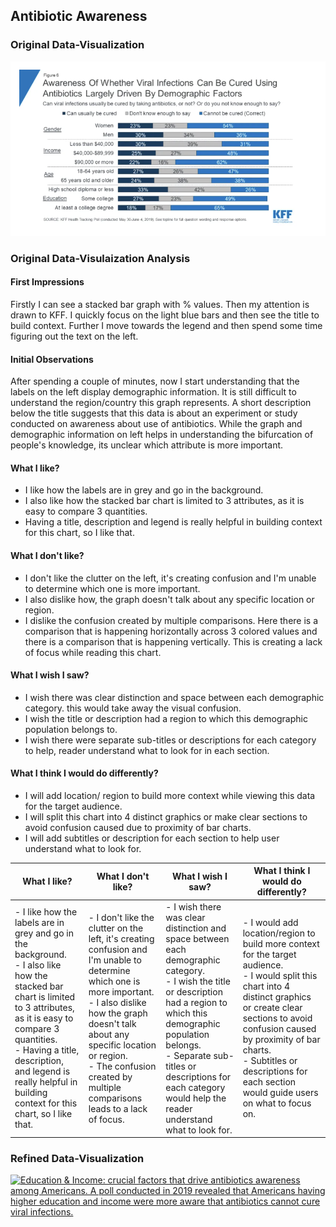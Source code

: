 ## Antibiotic Awareness  
### Original Data-Visualization  
<img src="./Antibiotics Awareness.png/" alt="Antibiotics Awareness" width="1000" />

### Original Data-Visulaization Analysis  
#### First Impressions
Firstly I can see a stacked bar graph with % values. Then my attention is drawn to KFF. I quickly focus on the light blue bars and then see the title to build context. Further I move towards the legend and then spend some time figuring out the text on the left.  

#### Initial Observations
After spending a couple of minutes, now I start understanding that the labels on the left display demographic information. It is still difficult to understand the region/country this graph represents. A short description below the title suggests that this data is about an experiment or study conducted on awareness about use of antibiotics. While the graph and demographic information on left helps in understanding the bifurcation of people's knowledge, its unclear which attribute is more important.  

#### What I like?
- I like how the labels are in grey and go in the background.  
- I also like how the stacked bar chart is limited to 3 attributes, as it is easy to compare 3 quantities.  
- Having a title, description and legend is really helpful in building context for this chart, so I like that.  
  
#### What I don't like?
- I don't like the clutter on the left, it's creating confusion and I'm unable to determine which one is more important.  
- I also dislike how, the graph doesn't talk about any specific location or region.  
- I dislike the confusion created by multiple comparisons. Here there is a comparison that is happening horizontally across 3 colored values and there is a comparison that is happening vertically. This is creating a lack of focus while reading this chart.  

#### What I wish I saw?
- I wish there was clear distinction and space between each demographic category. this would take away the visual confusion.  
- I wish the title or description had a region to which this demographic population belongs to.  
- I wish there were separate sub-titles or descriptions for each category to help, reader understand what to look for in each section.  

#### What I think I would do differently?
- I will add location/ region to build more context while viewing this data for the target audience.  
- I will split this chart into 4 distinct graphics or make clear sections to avoid confusion caused due to proximity of bar charts.  
- I will add subtitles or description for each section to help user understand what to look for.  

| **What I like?**                                                                                                                                                                                                                                                                                   | **What I don't like?**                                                                                                                                                                                                                                                                               | **What I wish I saw?**                                                                                                                                                                                                                                                                                | **What I think I would do differently?**                                                                                                                                                                                                                                                                  |
|-----------------------------------------------------------------------------------------------------------------------------------------------------------------------------------------------------------------------------------------------------------------------------------------------------|-------------------------------------------------------------------------------------------------------------------------------------------------------------------------------------------------------------------------------------------------------------------------------------------------------|--------------------------------------------------------------------------------------------------------------------------------------------------------------------------------------------------------------------------------------------------------------------------------------------------------|----------------------------------------------------------------------------------------------------------------------------------------------------------------------------------------------------------------------------------------------------------------------------------------------------------|
| - I like how the labels are in grey and go in the background. <br> - I also like how the stacked bar chart is limited to 3 attributes, as it is easy to compare 3 quantities. <br> - Having a title, description, and legend is really helpful in building context for this chart, so I like that.     | - I don't like the clutter on the left, it's creating confusion and I'm unable to determine which one is more important. <br> - I also dislike how the graph doesn't talk about any specific location or region. <br> - The confusion created by multiple comparisons leads to a lack of focus.           | - I wish there was clear distinction and space between each demographic category. <br> - I wish the title or description had a region to which this demographic population belongs. <br> - Separate sub-titles or descriptions for each category would help the reader understand what to look for.      | - I would add location/region to build more context for the target audience. <br> - I would split this chart into 4 distinct graphics or create clear sections to avoid confusion caused by proximity of bar charts. <br> - Subtitles or descriptions for each section would guide users on what to focus on. |

### Refined Data-Visualization
<div class='tableauPlaceholder' id='viz1726705773791' style='position: relative'>
    <noscript>
        <a href='#'>
            <img alt='Education &amp; Income: crucial factors that drive antibiotics awareness among Americans. A poll conducted in 2019 revealed that Americans having higher education and income were more aware that antibiotics cannot cure viral infections.' 
                 src='https://public.tableau.com/static/images/In/InfectionAwareness/InfectionAwareness/1_rss.png' 
                 style='border: none' />
        </a>
    </noscript>
    <object class='tableauViz' style='display:none;'>
        <param name='host_url' value='https%3A%2F%2Fpublic.tableau.com%2F' /> 
        <param name='embed_code_version' value='3' /> 
        <param name='site_root' value='' />
        <param name='name' value='InfectionAwareness&#47;InfectionAwareness' />
        <param name='tabs' value='no' />
        <param name='toolbar' value='yes' />
        <param name='static_image' value='https://public.tableau.com/static/images/In/InfectionAwareness/InfectionAwareness/1.png' />
        <param name='animate_transition' value='yes' />
        <param name='display_static_image' value='yes' />
        <param name='display_spinner' value='yes' />
        <param name='display_overlay' value='yes' />
        <param name='display_count' value='yes' />
        <param name='language' value='en-US' />
        <param name='filter' value='publish=yes' />
    </object>
</div>

<script type='text/javascript'>
    var divElement = document.getElementById('viz1726705773791');
    var vizElement = divElement.getElementsByTagName('object')[0];
    if (divElement.offsetWidth > 800) {
        vizElement.style.width = '100%';
        vizElement.style.height = '1207px';
    } else if (divElement.offsetWidth > 500) {
        vizElement.style.width = '1000px';
        vizElement.style.height = '827px';
    } else {
        vizElement.style.width = '100%';
        vizElement.style.height = '777px';
    }
    var scriptElement = document.createElement('script');
    scriptElement.src = 'https://public.tableau.com/javascripts/api/viz_v1.js';
    vizElement.parentNode.insertBefore(scriptElement, vizElement);
</script>
